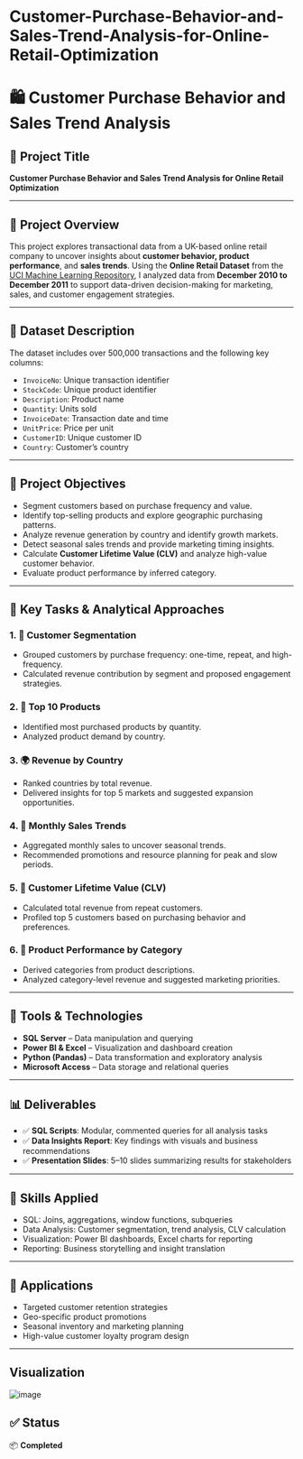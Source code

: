# Customer-Purchase-Behavior-and-Sales-Trend-Analysis-for-Online-Retail-Optimization
# 🛍️ Customer Purchase Behavior and Sales Trend Analysis

## 📌 Project Title
**Customer Purchase Behavior and Sales Trend Analysis for Online Retail Optimization**

---

## 🧾 Project Overview
This project explores transactional data from a UK-based online retail company to uncover insights about **customer behavior, product performance**, and **sales trends**. Using the **Online Retail Dataset** from the [UCI Machine Learning Repository](https://archive.ics.uci.edu/dataset/352/online+retail), I analyzed data from **December 2010 to December 2011** to support data-driven decision-making for marketing, sales, and customer engagement strategies.

---

## 📂 Dataset Description
The dataset includes over 500,000 transactions and the following key columns:
- `InvoiceNo`: Unique transaction identifier
- `StockCode`: Unique product identifier
- `Description`: Product name
- `Quantity`: Units sold
- `InvoiceDate`: Transaction date and time
- `UnitPrice`: Price per unit
- `CustomerID`: Unique customer ID
- `Country`: Customer’s country

---

## 🎯 Project Objectives
- Segment customers based on purchase frequency and value.
- Identify top-selling products and explore geographic purchasing patterns.
- Analyze revenue generation by country and identify growth markets.
- Detect seasonal sales trends and provide marketing timing insights.
- Calculate **Customer Lifetime Value (CLV)** and analyze high-value customer behavior.
- Evaluate product performance by inferred category.

---

## 🧠 Key Tasks & Analytical Approaches
### 1. 🧩 Customer Segmentation
- Grouped customers by purchase frequency: one-time, repeat, and high-frequency.
- Calculated revenue contribution by segment and proposed engagement strategies.

### 2. 🥇 Top 10 Products
- Identified most purchased products by quantity.
- Analyzed product demand by country.

### 3. 🌍 Revenue by Country
- Ranked countries by total revenue.
- Delivered insights for top 5 markets and suggested expansion opportunities.

### 4. 📆 Monthly Sales Trends
- Aggregated monthly sales to uncover seasonal trends.
- Recommended promotions and resource planning for peak and slow periods.

### 5. 💸 Customer Lifetime Value (CLV)
- Calculated total revenue from repeat customers.
- Profiled top 5 customers based on purchasing behavior and preferences.

### 6. 🧺 Product Performance by Category
- Derived categories from product descriptions.
- Analyzed category-level revenue and suggested marketing priorities.

---

## 💼 Tools & Technologies
- **SQL Server** – Data manipulation and querying
- **Power BI & Excel** – Visualization and dashboard creation
- **Python (Pandas)** – Data transformation and exploratory analysis
- **Microsoft Access** – Data storage and relational queries

---

## 📊 Deliverables
- ✅ **SQL Scripts**: Modular, commented queries for all analysis tasks
- ✅ **Data Insights Report**: Key findings with visuals and business recommendations
- ✅ **Presentation Slides**: 5–10 slides summarizing results for stakeholders

---

## 📌 Skills Applied
- SQL: Joins, aggregations, window functions, subqueries
- Data Analysis: Customer segmentation, trend analysis, CLV calculation
- Visualization: Power BI dashboards, Excel charts for reporting
- Reporting: Business storytelling and insight translation

---

## 🚀 Applications
- Targeted customer retention strategies
- Geo-specific product promotions
- Seasonal inventory and marketing planning
- High-value customer loyalty program design

---
## Visualization
![image](https://github.com/user-attachments/assets/4018a42e-e5a1-4651-a24f-4d56d19dcb16)


## ✅ Status
📦 **Completed**
